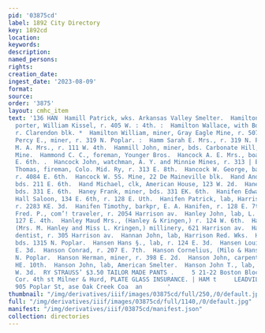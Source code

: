 ```yaml
---
pid: '03875cd'
label: 1892 City Directory
key: 1892cd
location: 
keywords: 
description: 
named_persons: 
rights: 
creation_date: 
ingest_date: '2023-08-09'
format: 
source: 
order: '3875'
layout: cmhc_item
text: '136 HAN  Hamill Patrick, wks. Arkansas Valley Smelter.  Hamilton Edward, col’d,
  porter, William Kissel, r. 405 W. : 4th. :  Hamilton Wallace, with Board of Trade,
  r. Clarendon blk. *  Hamilton William, miner, Gray Eagle Mine, r. 507 E. 7th. ‘  Hamm
  Percy E., miner, r. 319 N. Poplar. :  Hamm Sarah E. Mrs., r. 319 N. Poplar.  Hammel
  M. A. Mrs., r. 111 W. 4th.  Hammill John, miner, bds. Carbonate Hill, nr. Wolftone
  Mine.  Hammond C. C., foreman, Younger Bros.  Hancock A. E. Mrs., boarding, 442
  E. 6th. .  Hancock John, watchman, A. Y. and Minnie Mines, r. 313 | E. 8th.  Hancock
  Thomas, fireman, Colo. Mid. Ry, r. 313 E. 8th.  Hancock W. George, bartdr, H. Kantzler,
  r. 4084 E. 6th.  Hancock W. 5S. Mine, 22 De Maineville blk.  Hand Andrew, miner,
  bds. 211 E. 6th.  Hand Michael, clk, American House, 123 W. 2d.  Haney Barney, miner,
  bds. 331 E. 6th.  Haney Frank, miner, bds. 331 EK. 6th.  Hanifen Edward A., City
  Hall Saloon, 134 E. 6th, r. 128 E. Uth.  Hanifen Patrick, lab, Harrison Red. Wks,
  r. 2283 KE. 3d.  Hanifen Timothy, barkpr, E. A. Hanifen, r. 128 E. 7th.  Hanley
  Fred. P., com’! traveler, r. 2054 Harrison av.  Hanley John, lab, L. H. Barnes,
  127 E. 4th.  Hanley Maud Mrs., (Hanley & Kringen,) r. 124 W. 6th.  Hanley & Kringen,
  (Mrs. M. Hanley and Miss L. Kringen,) millinery, 621 Harrison av.  Hanna W. E.,
  dentist, r. 305 Harrison av.  Hannan John, lab, Harrison Red. Wks.  Hans Nels, lab,
  bds. 1315 N. Poplar.  Hansen Hans §., lab, r. 124 E. 3d.  Hansen Louis P., r. 124
  E. 3d.  Hanson Conrad, r. 207 E. 7th.  Hanson Cornelius, (Milo & Hanson,) r. 508
  N. Poplar.  Hanson Herman, miner, r. 398 E. 2d.  Hanson John, carpenter, r. 407
  HE. 10th.  Hanson John, lab, American Smelter.  Hanson John T., lab, r. rear 125
  W. 3d.  RY STRAUSS’ $3.50 TAILOR MADE PANTS .     5 21-22 Boston Block, Harri .,
  Cor. 4th st Milner & Hurd, PLATE GLASS INSURANCE. | HAM t     LEADVILLE COAL GO,,
  905 Poplar St, ase Oak Creek Coa  an       '
thumbnail: "/img/derivatives/iiif/images/03875cd/full/250,/0/default.jpg"
full: "/img/derivatives/iiif/images/03875cd/full/1140,/0/default.jpg"
manifest: "/img/derivatives/iiif/03875cd/manifest.json"
collection: directories
---
```

